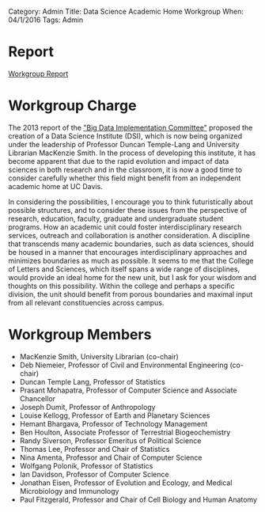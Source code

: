 Category: Admin
Title: Data Science Academic Home Workgroup
When: 04/1/2016
Tags: Admin


# Report
[Workgroup Report]()

# Workgroup Charge
The 2013 report of the ["Big Data Implementation Committee"](http://tinyurl.com/qyhe7tj) proposed the
creation of a Data Science Institute (DSI), which is now being organized under the leadership of
Professor Duncan Temple-Lang and University Librarian MacKenzie Smith. In the process of developing
this institute, it has become apparent that due to the rapid evolution and impact of data sciences
in both research and in the classroom, it is now a good time to consider carefully whether this
field might benefit from an independent academic home at UC Davis.

In considering the possibilities, I encourage you to think futuristically about possible structures,
and to consider these issues from the perspective of research, education, faculty, graduate and
undergraduate student programs. How an academic unit could foster interdisciplinary research
services, outreach and collaboration is another consideration. A discipline that transcends many
academic boundaries, such as data sciences, should be housed in a manner that encourages
interdisciplinary approaches and minimizes boundaries as much as possible. It seems to me that the
College of Letters and Sciences, which itself spans a wide range of disciplines, would provide an
ideal home for the new unit, but I ask for your wisdom and thoughts on this possibility. Within the
college and perhaps a specific division, the unit should benefit from porous boundaries and maximal
input from all relevant constituencies across campus.

# Workgroup Members
+ MacKenzie Smith, University Librarian (co-chair)
+ Deb Niemeier, Professor of Civil and Environmental Engineering (co-chair)
+ Duncan Temple Lang, Professor of Statistics
+ Prasant Mohapatra, Professor of Computer Science and Associate Chancellor
+ Joseph Dumit, Professor of Anthropology
+ Louise Kellogg, Professor of Earth and Planetary Sciences
+ Hemant Bhargava, Professor of Technology Management
+ Ben Houlton, Associate Professor of Terrestrial Biogeochemistry
+ Randy Siverson, Professor Emeritus of Political Science
+ Thomas Lee, Professor and Chair of Statistics
+ Nina Amenta, Professor and Chair of Computer Science
+ Wolfgang Polonik, Professor of Statistics
+ Ian Davidson, Professor of Computer Science
+ Jonathan Eisen, Professor of Evolution and Ecology, and Medical Microbiology and Immunology
+ Paul Fitzgerald, Professor and Chair of Cell Biology and Human Anatomy
